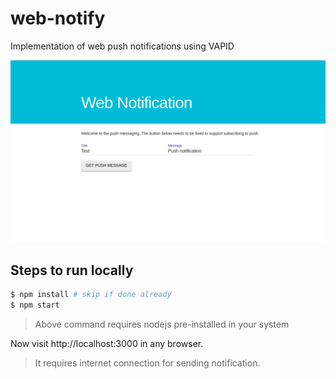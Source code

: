 # web-notify
Implementation of web push notifications using VAPID

![Preview](https://raw.githubusercontent.com/hvish/web-notify/master/preview.png)

## Steps to run locally

```sh
$ npm install # skip if done already
$ npm start
```

> Above command requires nodejs pre-installed in your system

Now visit http://localhost:3000 in any browser.
> It requires internet connection for sending notification.

